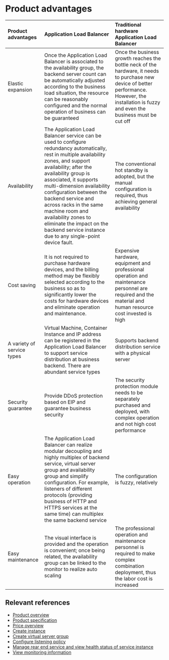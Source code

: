 # Product advantages

| Product advantages | Application Load Balancer | Traditional hardware Application Load Balancer |
| :- | :- | :- |
|Elastic expansion| Once the Application Load Balancer is associated to the availability group, the backend server count can be automatically adjusted according to the business load situation, the resource can be reasonably configured and the normal operation of business can be guaranteed |	Once the business growth reaches the bottle neck of the hardware, it needs to purchase new device of better performance. However, the installation is fuzzy and even the business must be cut off|
|Availability| The Application Load Balancer service can be used to configure redundancy automatically, rest in multiple availability zones, and support availability; after the availability group is associated, it supports multi-dimension availability configuration between the backend service and across racks in the same machine room and availability zones to eliminate the impact on the backend service instance due to any single-point device fault.|The conventional hot standby is adopted, but the manual configuration is required, thus achieving general availability|
|Cost saving| It is not required to purchase hardware devices, and the billing method may be flexibly selected according to the business so as to significantly lower the costs for hardware devices and eliminate operation and maintenance.|Expensive hardware, equipment and professional operation and maintenance personnel are required and the material and human resource cost invested is high |
|A variety of service types| Virtual Machine, Container Instance and IP address can be registered in the Application Load Balancer to support service distribution at business backend. There are abundant service types|	Supports backend distribution service with a physical server|
|Security guarantee| Provide DDoS protection based on EIP and guarantee business security|The security protection module needs to be separately purchased and deployed, with complex operation and not high cost performance|
|Easy operation| The Application Load Balancer can realize modular decoupling and highly multiplex of backend service, virtual server group and availability group and simplify configuration. For example, listeners of different protocols (providing business of HTTP and HTTPS services at the same time) can multiplex the same backend service |	The configuration is fuzzy, relatively|
|Easy maintenance| The visual interface is provided and the operation is convenient; once being related, the availability group can be linked to the monitor to realize auto scaling|The professional operation and maintenance personnel is required to make complex combination deployment, thus the labor cost is increased|

## Relevant references

- [Product overview](../Introduction/Overview.md)
- [Product specification](../Introduction/Specification.md)
- [Price overview](../Pricing/Price-Overview.md)
- [Create instance](../Getting-Started/Create-Instance.md)
- [Create virtual server group](../Operation-Guide/TargetGroup-Management.md)
- [Configure listening policy](../Operation-Guide/Listener-Management.md)
- [Manage rear end service and view health status of service instance](../Operation-Guide/Backend-Management.md)
- [View monitoring information](../Operation-Guide/Monitoring.md)

